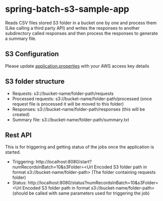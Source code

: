 # spring-batch-s3-sample-app
Reads CSV files stored S3 folder in a bucket one by one and process them (Like calling a third party API) and writes the responses to another subdirectory called responses and then process the responses to generate a summary file.
## S3 Configuration
Please update [application.properties](https://github.com/tensult/spring-batch-s3-sample-app/blob/master/src/main/resources/application.properties) with your AWS access key details
## S3 folder structure
* Requests: s3://bucket-name/folder-path/requests
* Processed requests: s3://bucket-name/folder-path/processed (once request file is processed it will be moved to this folder)
* Responses: s3://bucket-name/folder-path/responses (this will be created)
* Summary file: s3://bucket-name/folder-path/summary.txt
## Rest API
This is for triggering and getting status of the jobs once the application is started.
* Triggering: http://localhost:8080/start?numRecordsInBatch=10&s3Folder=<Url Encoded S3 folder path in format s3://bucket-name/folder-path> (The folder containing requests folder)
* Status: http://localhost:8080/status?numRecordsInBatch=10&s3Folder=<Url Encoded S3 folder path in format s3://bucket-name/folder-path> (should be called with same parameters used for triggering the job)

